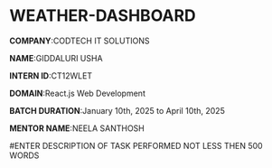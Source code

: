 # WEATHER-DASHBOARD

**COMPANY**:CODTECH IT SOLUTIONS

**NAME**:GIDDALURI USHA

**INTERN ID**:CT12WLET

**DOMAIN**:React.js Web Development

**BATCH DURATION**:January 10th, 2025 to April 10th, 2025

**MENTOR NAME**:NEELA SANTHOSH

#ENTER DESCRIPTION OF TASK PERFORMED NOT LESS THEN 500 WORDS
